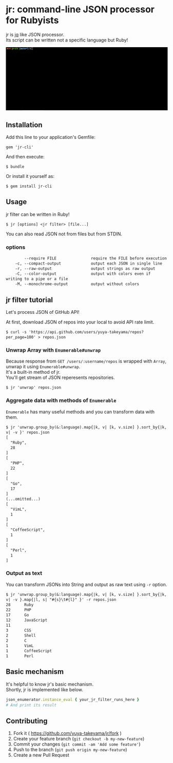 # jr: command-line JSON processor for Rubyists

jr is [jq](http://stedolan.github.io/jq/) like JSON processor.  
Its script can be written not a specific language but Ruby!

![jr in action](./resources/img/jr.gif)

## Installation

Add this line to your application's Gemfile:

    gem 'jr-cli'

And then execute:

    $ bundle

Or install it yourself as:

    $ gem install jr-cli

## Usage

jr filter can be written in Ruby!

```
$ jr [options] <jr filter> [file...]
```

You can also read JSON not from files but from STDIN.

### options

```
        --require FILE               require the FILE before execution
    -c, --compact-output             output each JSON in single line
    -r, --raw-output                 output strings as raw output
    -C, --color-output               output with colors even if writing to a pipe or a file
    -M, --monochrome-output          output without colors
```

## jr filter tutorial

Let's process JSON of GitHub API!

At first, download JSON of repos into your local to avoid API rate limit.

```
$ curl -s 'https://api.github.com/users/yuya-takeyama/repos?per_page=100' > repos.json
```

### Unwrap Array with `Enumerable#unwrap`

Because response from `GET /users/:username/repos` is wrapped with `Array`, unwrap it using `Enumerable#unwrap`.  
It's a built-in method of jr.  
You'll get stream of JSON reperesents repositories.

```
$ jr 'unwrap' repos.json
```

### Aggregate data with methods of `Enumerable`

`Enumerable` has many useful methods and you can transform data with them.

```
$ jr 'unwrap.group_by(&:language).map{|k, v| [k, v.size] }.sort_by{|k, v| -v }' repos.json
[
  "Ruby",
  28
]
[
  "PHP",
  22
]
[
  "Go",
  17
]
(...omitted...)
[
  "VimL",
  1
]
[
  "CoffeeScript",
  1
]
[
  "Perl",
  1
]
```

### Output as text

You can transform JSONs into String and output as raw text using `-r` option.

```
$ jr 'unwrap.group_by(&:language).map{|k, v| [k, v.size] }.sort_by{|k, v| -v }.map{|l, s| "#{s}\t#{l}" }' -r repos.json
28      Ruby
22      PHP
17      Go
12      JavaScript
11
3       CSS
2       Shell
2       C
1       VimL
1       CoffeeScript
1       Perl
```

## Basic mechanism

It's helpful to know jr's basic mechanism.  
Shortly, jr is implemented like below.

```ruby
json_enumerator.instance_eval { your_jr_filter_runs_here }
# And print its result
```

## Contributing

1. Fork it ( https://github.com/yuya-takeyama/jr/fork )
2. Create your feature branch (`git checkout -b my-new-feature`)
3. Commit your changes (`git commit -am 'Add some feature'`)
4. Push to the branch (`git push origin my-new-feature`)
5. Create a new Pull Request
